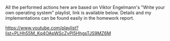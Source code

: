 All the performed actions here are based on Viktor Engelmann's "Write your own operating system" playlist, link is available below. Details and my implementations can be found easily in the homework report.

https://www.youtube.com/playlist?list=PLHh55M_Kq4OApWScZyPl5HhgsTJS9MZ6M
